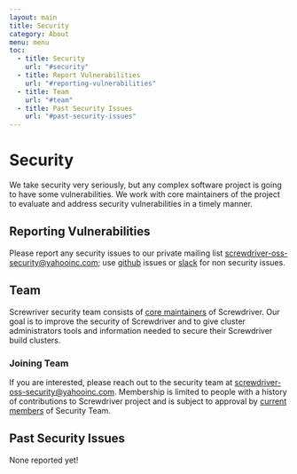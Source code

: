 ```yaml
---
layout: main
title: Security
category: About
menu: menu
toc:
  - title: Security
    url: "#security"
  - title: Report Vulnerabilities
    url: "#reporting-vulnerabilities"
  - title: Team
    url: "#team"
  - title: Past Security Issues
    url: "#past-security-issues"
---
```


# Security

We take security very seriously, but any complex software project is going to have some vulnerabilities. We work with core maintainers of the project to evaluate and address security vulnerabilities in a timely manner.

## Reporting Vulnerabilities

Please report any security issues to our private mailing list <screwdriver-oss-security@yahooinc.com>; use [github](./support#github) issues or [slack](./support#slack) for non security issues.

## Team

Screwriver security team consists of [core maintainers](https://github.com/orgs/screwdriver-cd/teams/security) of Screwdriver. Our goal is to improve the security of Screwdriver and to give cluster administrators tools and information needed to secure their Screwdriver build clusters.

### Joining Team

If you are interested, please reach out to the security team at <screwdriver-oss-security@yahooinc.com>. Membership is limited to people with a history of contributions to Screwdriver project and is subject to approval by [current members](https://github.com/orgs/screwdriver-cd/teams/security) of Security Team.

## Past Security Issues

None reported yet!
